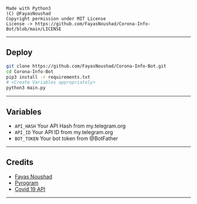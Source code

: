 ```
Made with Python3
(C) @FayasNoushad
Copyright permission under MIT License
License -> https://github.com/FayasNoushad/Corona-Info-Bot/blob/main/LICENSE
```

---

## Deploy

```sh
git clone https://github.com/FayasNoushad/Corona-Info-Bot.git
cd Corona-Info-Bot
pip3 install -r requirements.txt
# <Create Variables appropriately>
python3 main.py
```
  
---

## Variables

- `API_HASH` Your API Hash from my.telegram.org
- `API_ID` Your API ID from my.telegram.org
- `BOT_TOKEN` Your bot token from @BotFather

---

## Credits

- [Fayas Noushad](https://github.com/FayasNoushad)
- [Pyrogram](https://github.com/pyrogram/pyrogram)
- [Covid 19 API](https://api.sumanjay.cf/covid)

---
